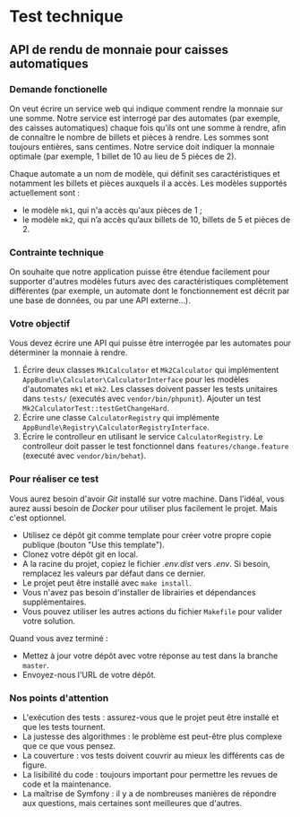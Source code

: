 # Test technique

## API de rendu de monnaie pour caisses automatiques

### Demande fonctionelle

On veut écrire un service web qui indique comment rendre la monnaie sur une somme.
Notre service est interrogé par des automates (par exemple, des caisses automatiques) 
chaque fois qu’ils ont une somme à rendre, afin de connaître le nombre de billets et pièces à rendre.
Les sommes sont toujours entières, sans centimes.
Notre service doit indiquer la monnaie optimale (par exemple, 1 billet de 10 au lieu de 5 pièces de 2).

Chaque automate a un nom de modèle, qui définit ses caractéristiques et notamment les billets et pièces auxquels il a accès.
Les modèles supportés actuellement sont :

- le modèle `mk1`, qui n'a accès qu'aux pièces de 1 ;
- le modèle `mk2`, qui n’a accès qu’aux billets de 10, billets de 5 et pièces de 2.

### Contrainte technique

On souhaite que notre application puisse être étendue facilement pour supporter d'autres modèles futurs avec des caractéristiques complètement différentes (par exemple, un automate dont le fonctionnement est décrit par une base de données, ou par une API externe...).

### Votre objectif

Vous devez écrire une API qui puisse être interrogée par les automates pour déterminer la monnaie à rendre.

1. Écrire deux classes `Mk1Calculator` et `Mk2Calculator` qui implémentent `AppBundle\Calculator\CalculatorInterface` 
   pour les modèles d'automates `mk1` et `mk2`.
   Les classes doivent passer les tests unitaires dans `tests/` (executés avec `vendor/bin/phpunit`).
   Ajouter un test `Mk2CalculatorTest::testGetChangeHard`.
1. Écrire une classe `CalculatorRegistry` qui implémente `AppBundle\Registry\CalculatorRegistryInterface`.
1. Écrire le controlleur en utilisant le service `CalculatorRegistry`. 
   Le controlleur doit passer le test fonctionnel dans `features/change.feature` (executé avec `vendor/bin/behat`).


### Pour réaliser ce test

Vous aurez besoin d'avoir _Git_ installé sur votre machine. Dans l'idéal, vous aurez aussi besoin de _Docker_ pour utiliser plus facilement le projet. Mais c'est optionnel.

* Utilisez ce dépôt git comme template pour créer votre propre copie publique (bouton "Use this template").
* Clonez votre dépôt git en local.
* A la racine du projet, copiez le fichier _.env.dist_ vers _.env_. Si besoin, remplacez les valeurs par défaut dans ce dernier.
* Le projet peut être installé avec `make install`.
* Vous n'avez pas besoin d'installer de librairies et dépendances supplémentaires.
* Vous pouvez utiliser les autres actions du fichier `Makefile` pour valider votre solution.

Quand vous avez terminé :
* Mettez à jour votre dépôt avec votre réponse au test dans la branche `master`.
* Envoyez-nous l'URL de votre dépôt.

### Nos points d'attention

- L'exécution des tests : assurez-vous que le projet peut être installé et que les tests tournent.
- La justesse des algorithmes : le problème est peut-être plus complexe que ce que vous pensez.
- La couverture : vos tests doivent couvrir au mieux les différents cas de figure.
- La lisibilité du code : toujours important pour permettre les revues de code et la maintenance.
- La maîtrise de Symfony : il y a de nombreuses manières de répondre aux questions, mais certaines sont meilleures que d'autres.
